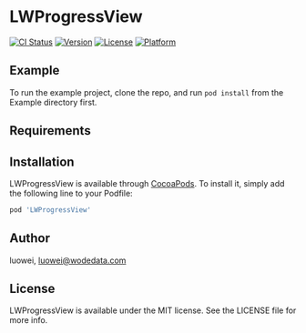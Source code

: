 # LWProgressView

[![CI Status](https://img.shields.io/travis/luowei/LWProgressView.svg?style=flat)](https://travis-ci.org/luowei/LWProgressView)
[![Version](https://img.shields.io/cocoapods/v/LWProgressView.svg?style=flat)](https://cocoapods.org/pods/LWProgressView)
[![License](https://img.shields.io/cocoapods/l/LWProgressView.svg?style=flat)](https://cocoapods.org/pods/LWProgressView)
[![Platform](https://img.shields.io/cocoapods/p/LWProgressView.svg?style=flat)](https://cocoapods.org/pods/LWProgressView)

## Example

To run the example project, clone the repo, and run `pod install` from the Example directory first.

## Requirements

## Installation

LWProgressView is available through [CocoaPods](https://cocoapods.org). To install
it, simply add the following line to your Podfile:

```ruby
pod 'LWProgressView'
```

## Author

luowei, luowei@wodedata.com

## License

LWProgressView is available under the MIT license. See the LICENSE file for more info.
